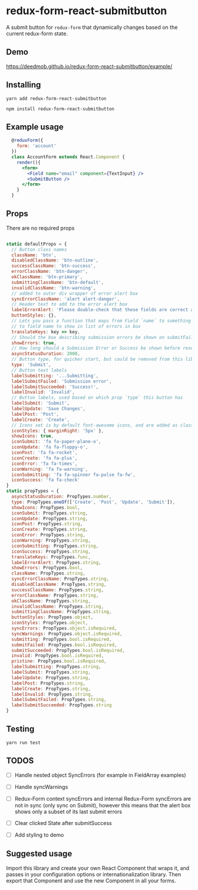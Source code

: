 # redux-form-react-submitbutton

A submit button for `redux-form` that dynamically changes based on the current redux-form state.

## Demo

https://deedmob.github.io/redux-form-react-submitbutton/example/

## Installing

`yarn add redux-form-react-submitbutton`

`npm install redux-form-react-submitbutton`

## Example usage

```jsx
  @reduxForm({
    form: 'account'
  })
  class AccountForm extends React.Component {
    render(){
      <form>
        <Field name="email" component={TextInput} />
        <SubmitButton />
      </form>
    }
  }
```

## Props

There are no required props

```js

static defaultProps = {
  // Button class names
  className: 'btn',
  disabledClassName: 'btn-outline',
  successClassName: 'btn-success',
  errorClassName: 'btn-danger',
  okClassName: 'btn-primary',
  submittingClassName: 'btn-default',
  invalidClassName: 'btn-warning',
  // added to outer div wrapper of error alert box
  syncErrorClassName: 'alert alert-danger',
  // Header text to add to the error alert box
  labelErrorAlert: 'Please double-check that these fields are correct and try again',
  buttonStyles: {},
  // Lets you pass a function that maps from Field `name` to something
  // to field name to show in list of errors in box
  translateKeys: key => key,
  // Should the box describing submission errors be shown on submitFailed?
  showErrors: true,
  // How long should a Submission Error or Success be shown before reseting?
  asyncStatusDuration: 2000,
  // Button type, for quicker start, but could be removed from this library
  type: 'Submit',
  // Button text labels
  labelSubmitting: '...Submitting',
  labelSubmitFailed: 'Submission error',
  labelSubmitSucceeded: 'Success!',
  labelInvalid: 'Invalid',
  // Button labels, used based on which prop `type` this button has
  labelSubmit: 'Submit',
  labelUpdate: 'Save Changes',
  labelPost: 'Post',
  labelCreate: 'Create',
  // Icons set is by default font-awesome icons, and are added as classNames for an <i> element
  iconStyles: { marginRight: '5px' },
  showIcons: true,
  iconSubmit: 'fa fa-paper-plane-o',
  iconUpdate: 'fa fa-floppy-o',
  iconPost: 'fa fa-rocket',
  iconCreate: 'fa fa-plus',
  iconError: 'fa fa-times',
  iconWarning: 'fa fa-warning',
  iconSubmitting: 'fa fa-spinner fa-pulse fa-fw',
  iconSuccess: 'fa fa-check'
}
static propTypes = {
  asyncStatusDuration: PropTypes.number,
  type: PropTypes.oneOf(['Create', 'Post', 'Update', 'Submit']),
  showIcons: PropTypes.bool,
  iconSubmit: PropTypes.string,
  iconUpdate: PropTypes.string,
  iconPost: PropTypes.string,
  iconCreate: PropTypes.string,
  iconError: PropTypes.string,
  iconWarning: PropTypes.string,
  iconSubmitting: PropTypes.string,
  iconSuccess: PropTypes.string,
  translateKeys: PropTypes.func,
  labelErrorAlert: PropTypes.string,
  showErrors: PropTypes.bool,
  className: PropTypes.string,
  syncErrorClassName: PropTypes.string,
  disabledClassName: PropTypes.string,
  successClassName: PropTypes.string,
  errorClassName: PropTypes.string,
  okClassName: PropTypes.string,
  invalidClassName: PropTypes.string,
  submittingClassName: PropTypes.string,
  buttonStyles: PropTypes.object,
  iconStyles: PropTypes.object,
  syncErrors: PropTypes.object.isRequired,
  syncWarnings: PropTypes.object.isRequired,
  submitting: PropTypes.bool.isRequired,
  submitFailed: PropTypes.bool.isRequired,
  submitSucceeded: PropTypes.bool.isRequired,
  invalid: PropTypes.bool.isRequired,
  pristine: PropTypes.bool.isRequired,
  labelSubmitting: PropTypes.string,
  labelSubmit: PropTypes.string,
  labelUpdate: PropTypes.string,
  labelPost: PropTypes.string,
  labelCreate: PropTypes.string,
  labelInvalid: PropTypes.string,
  labelSubmitFailed: PropTypes.string,
  labelSubmitSucceeded: PropTypes.string
}

```

## Testing

`yarn run test`

## TODOS

- [ ] Handle nested object SyncErrors (for example in FieldArray examples)
- [ ] Handle syncWarnings
- [ ] Redux-Form context syncErrors and internal Redux-Form syncErrors are not in sync (only sync on Submit), however this means that the alert box shows only a subset of its last submit errors 
- [ ] Clear clicked State after submitSuccess
- [ ] Add styling to demo


## Suggested usage

Import this library and create your own React Component that wraps it, and passes in your configuration options or internationalization library. Then export that Component and use the new Component in all your forms.

